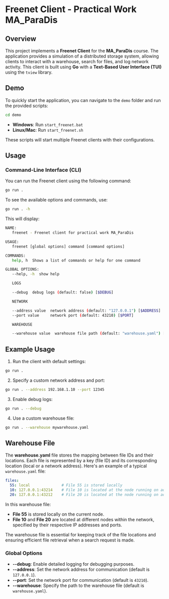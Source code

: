 # Freenet Client - Practical Work MA_ParaDis

## Overview

This project implements a **Freenet Client** for the **MA_ParaDis** course. The application provides a simulation of a distributed storage system, allowing clients to interact with a warehouse, search for files, and log network activity. This client is built using **Go** with a **Text-Based User Interface (TUI)** using the `tview` library.

## Demo

To quickly start the application, you can navigate to the `demo` folder and run the provided scripts:

```bash
cd demo
```

- **Windows**: Run `start_freenet.bat`
- **Linux/Mac**: Run `start_freenet.sh`

These scripts will start multiple Freenet clients with their configurations.

## Usage

### Command-Line Interface (CLI)

You can run the Freenet client using the following command:

```bash
go run .
```

To see the available options and commands, use:

```bash
go run . -h
```

This will display:

```bash
NAME:
   freenet - Freenet client for practical work MA_ParaDis

USAGE:
   freenet [global options] command [command options]

COMMANDS:
   help, h  Shows a list of commands or help for one command

GLOBAL OPTIONS:
   --help, -h  show help

   LOGS

   --debug  debug logs (default: false) [$DEBUG]

   NETWORK

   --address value  network address (default: "127.0.0.1") [$ADDRESS]
   --port value     network port (default: 43210) [$PORT]

   WAREHOUSE

   --warehouse value  warehouse file path (default: "warehouse.yaml") [$WAREHOUSE]
```

## Example Usage

1. Run the client with default settings:

```bash
go run .
```

2. Specify a custom network address and port:

```bash
go run . --address 192.168.1.10 --port 12345
```

3. Enable debug logs:

```bash
go run . --debug
```

4. Use a custom warehouse file:
```bash
go run . --warehouse mywarehouse.yaml
```

## Warehouse File

The **warehouse.yaml** file stores the mapping between file IDs and their locations. Each file is represented by a key (file ID) and its corresponding location (local or a network address). Here's an example of a typical `warehouse.yaml` file:

```yaml
files:
  55: local              # File 55 is stored locally
  10: 127.0.0.1:43214    # File 10 is located at the node running on address 127.0.0.1, port 43214
  20: 127.0.0.1:43212    # File 20 is located at the node running on address 127.0.0.1, port 43212
```

In this warehouse file:

- **File 55** is stored locally on the current node.
- **File 10** and **File 20** are located at different nodes within the network, specified by their respective IP addresses and ports.

The warehouse file is essential for keeping track of the file locations and ensuring efficient file retrieval when a search request is made.

### Global Options

- **--debug**: Enable detailed logging for debugging purposes.
- **--address**: Set the network address for communication (default is `127.0.0.1`).
- **--port**: Set the network port for communication (default is `43210`).
- **--warehouse**: Specify the path to the warehouse file (default is `warehouse.yaml`).
